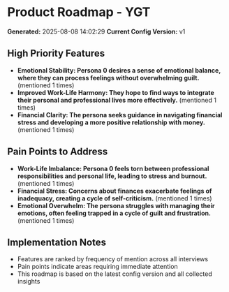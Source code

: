 # Product Roadmap - YGT

**Generated:** 2025-08-08 14:02:29
**Current Config Version:** v1

## High Priority Features

- ****Emotional Stability:** Persona 0 desires a sense of emotional balance, where they can process feelings without overwhelming guilt.** (mentioned 1 times)
- ****Improved Work-Life Harmony:** They hope to find ways to integrate their personal and professional lives more effectively.** (mentioned 1 times)
- ****Financial Clarity:** The persona seeks guidance in navigating financial stress and developing a more positive relationship with money.** (mentioned 1 times)

## Pain Points to Address

- ****Work-Life Imbalance:** Persona 0 feels torn between professional responsibilities and personal life, leading to stress and burnout.** (mentioned 1 times)
- ****Financial Stress:** Concerns about finances exacerbate feelings of inadequacy, creating a cycle of self-criticism.** (mentioned 1 times)
- ****Emotional Overwhelm:** The persona struggles with managing their emotions, often feeling trapped in a cycle of guilt and frustration.** (mentioned 1 times)

## Implementation Notes

- Features are ranked by frequency of mention across all interviews
- Pain points indicate areas requiring immediate attention
- This roadmap is based on the latest config version and all collected insights
